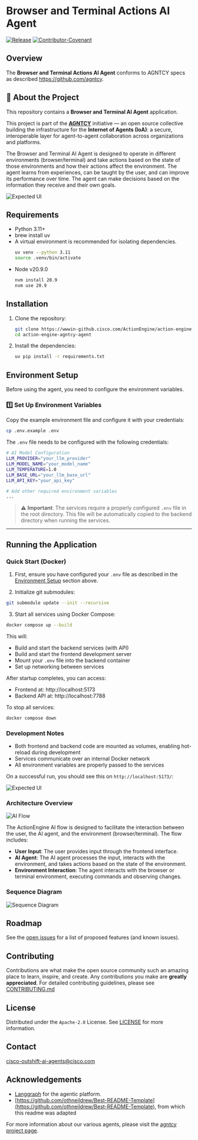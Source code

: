 # Browser and Terminal Actions AI Agent

[![Release](https://img.shields.io/github/v/release/agntcy/repo-template?display_name=tag)](CHANGELOG.md)
[![Contributor-Covenant](https://img.shields.io/badge/Contributor%20Covenant-2.1-fbab2c.svg)](CODE_OF_CONDUCT.md)

## Overview

The **Browser and Terminal Actions AI Agent** conforms to AGNTCY specs as described https://github.com/agntcy.

## **📌 About the Project**

This repository contains a **Browser and Terminal AI Agent** application.

This project is part of the [**AGNTCY**](https://docs.agntcy.org/pages/introduction.html) initiative — an open source collective building the infrastructure for the **Internet of Agents (IoA)**: a secure, interoperable layer for agent-to-agent collaboration across organizations and platforms.

The Browser and Terminal AI Agent is designed to operate in different environments (browser/terminal) and take actions based on the state of those environments and how their actions affect the environment.
The agent learns from experiences, can be taught by the user, and can improve its performance over time. The agent can make decisions based on the information they receive and their own goals.

![Expected UI](./docs/imgs/expected_ui.png)

## Requirements

- Python 3.11+
- brew install uv
- A virtual environment is recommended for isolating dependencies.
  ```bash
  uv venv --python 3.11
  source .venv/bin/activate
  ```
- Node v20.9.0
  ```bash
  nvm install 20.9
  nvm use 20.9
  ```

## Installation

1. Clone the repository:

   ```bash
   git clone https://wwwin-github.cisco.com/ActionEngine/action-engine-agntcy-agent
   cd action-engine-agntcy-agent
   ```

2. Install the dependencies:

   ```bash
   uv pip install -r requirements.txt
   ```

## Environment Setup

Before using the agent, you need to configure the environment variables.

### **1️⃣ Set Up Environment Variables**

Copy the example environment file and configure it with your credentials:

```bash
cp .env.example .env
```

The `.env` file needs to be configured with the following credentials:

```bash
# AI Model Configuration
LLM_PROVIDER="your_llm_provider"
LLM_MODEL_NAME="your_model_name"
LLM_TEMPERATURE=1.0
LLM_BASE_URL="your_llm_base_url"
LLM_API_KEY="your_api_key"

# Add other required environment variables
...
```

> ⚠️ **Important**: The services require a properly configured `.env` file in the root directory.
> This file will be automatically copied to the backend directory when running the services.

---

## Running the Application

### Quick Start (Docker)

1. First, ensure you have configured your `.env` file as described in the [Environment Setup](#environment-setup) section above.

2. Initialize git submodules:

```bash
git submodule update --init --recursive
```

3. Start all services using Docker Compose:

```bash
docker compose up --build
```

This will:

- Build and start the backend services (with API)
- Build and start the frontend development server
- Mount your `.env` file into the backend container
- Set up networking between services

After startup completes, you can access:

- Frontend at: http://localhost:5173
- Backend API at: http://localhost:7788

To stop all services:

```bash
docker compose down
```

### Development Notes

- Both frontend and backend code are mounted as volumes, enabling hot-reload during development
- Services communicate over an internal Docker network
- All environment variables are properly passed to the services

On a successful run, you should see this on `http://localhost:5173/`:

![Expected UI](./docs/imgs/expected_ui.png)

### Architecture Overview

![AI Flow](./docs/imgs/flow.jpg)

The ActionEngine AI flow is designed to facilitate the interaction between the user, the AI agent, and the environment (browser/terminal). The flow includes:

- **User Input**: The user provides input through the frontend interface.
- **AI Agent**: The AI agent processes the input, interacts with the environment, and takes actions based on the state of the environment.
- **Environment Interaction**: The agent interacts with the browser or terminal environment, executing commands and observing changes.

### Sequence Diagram

![Sequence Diagram](./docs/imgs/sequence.png)

## Roadmap

See the [open issues](https://github.com/cisco-outshift-ai-agents/action-engine-agntcy-agent/issues) for a list
of proposed features (and known issues).

## Contributing

Contributions are what make the open source community such an amazing place to
learn, inspire, and create. Any contributions you make are **greatly
appreciated**. For detailed contributing guidelines, please see
[CONTRIBUTING.md](CONTRIBUTING.md)

## License

Distributed under the `Apache-2.0` License. See [LICENSE](LICENSE) for more
information.

## Contact

[cisco-outshift-ai-agents@cisco.com](mailto:cisco-outshift-ai-agents@cisco.com)

## Acknowledgements

- [Langgraph](https://github.com/langchain-ai/langgraph) for the agentic platform.
- [https://github.com/othneildrew/Best-README-Template](https://github.com/othneildrew/Best-README-Template), from which this readme was adapted

For more information about our various agents, please visit the [agntcy project page](https://github.com/agntcy).
